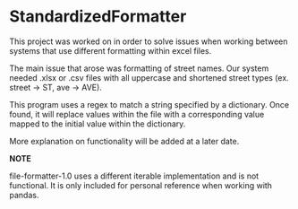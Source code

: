 # StandardizedFormatter
This project was worked on in order to solve issues when working between systems that use different formatting within excel files.

The main issue that arose was formatting of street names. Our system needed .xlsx or .csv files with all uppercase and shortened street types (ex. street -> ST, ave -> AVE).

This program uses a regex to match a string specified by a dictionary. Once found, it will replace values within the file with a corresponding value mapped to the initial value within the dictionary.

More explanation on functionality will be added at a later date.

**NOTE**

file-formatter-1.0 uses a different iterable implementation and is not functional. It is only included for personal reference when working with pandas.
